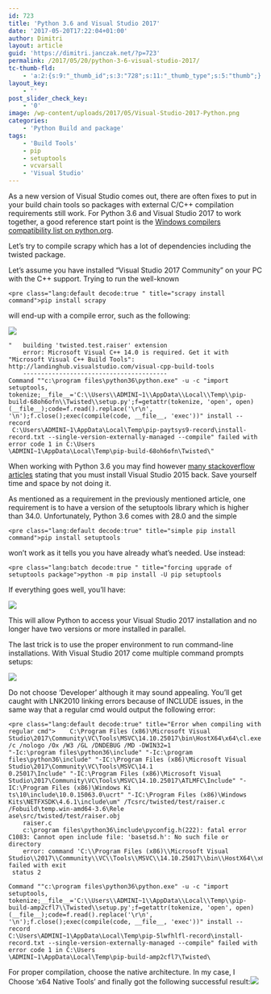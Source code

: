 ```yaml
---
id: 723
title: 'Python 3.6 and Visual Studio 2017'
date: '2017-05-20T17:22:04+01:00'
author: Dimitri
layout: article
guid: 'https://dimitri.janczak.net/?p=723'
permalink: /2017/05/20/python-3-6-visual-studio-2017/
tc-thumb-fld:
    - 'a:2:{s:9:"_thumb_id";s:3:"728";s:11:"_thumb_type";s:5:"thumb";}'
layout_key:
    - ''
post_slider_check_key:
    - '0'
image: /wp-content/uploads/2017/05/Visual-Studio-2017-Python.png
categories:
    - 'Python Build and package'
tags:
    - 'Build Tools'
    - pip
    - setuptools
    - vcvarsall
    - 'Visual Studio'
---
```


As a new version of Visual Studio comes out, there are often fixes to put in your build chain tools so packages with external C/C++ compilation requirements still work. For Python 3.6 and Visual Studio 2017 to work together, a good reference start point is the [Windows compilers compatibility list on python.org](https://wiki.python.org/moin/WindowsCompilers).

Let’s try to compile scrapy which has a lot of dependencies including the twisted package.

Let’s assume you have installed “Visual Studio 2017 Community” on your PC with the C++ support. Trying to run the well-known

```
<pre class="lang:default decode:true " title="scrapy install command">pip install scrapy
```

will end-up with a compile error, such as the following:

[![](https://dimitri.janczak.net/wp-content/uploads/2017/05/SCrapy-Twisted-Build-Error.png)](https://dimitri.janczak.net/wp-content/uploads/2017/05/SCrapy-Twisted-Build-Error.png)

```
"   building 'twisted.test.raiser' extension
    error: Microsoft Visual C++ 14.0 is required. Get it with "Microsoft Visual C++ Build Tools": http://landinghub.visualstudio.com/visual-cpp-build-tools
    ----------------------------------------
Command ""c:\program files\python36\python.exe" -u -c "import setuptools, tokenize;__file__='C:\\Users\\ADMINI~1\\AppData\\Local\\Temp\\pip-build-68oh6ofn\\Twisted\\setup.py';f=getattr(tokenize, 'open', open)(__file__);code=f.read().replace('\r\n', '\n');f.close();exec(compile(code, __file__, 'exec'))" install --record
 C:\Users\ADMINI~1\AppData\Local\Temp\pip-paytsys9-record\install-record.txt --single-version-externally-managed --compile" failed with error code 1 in C:\Users
\ADMINI~1\AppData\Local\Temp\pip-build-68oh6ofn\Twisted\"
```

When working with Python 3.6 you may find however [many stackoverflow articles](http://stackoverflow.com/questions/29846087/microsoft-visual-c-14-0-is-required-unable-to-find-vcvarsall-bat) stating that you must install Visual Studio 2015 back. Save yourself time and space by not doing it.

As mentioned as a requirement in the previously mentioned article, one requirement is to have a version of the setuptools library which is higher than 34.0. Unfortunately, Python 3.6 comes with 28.0 and the simple

```
<pre class="lang:default decode:true" title="simple pip install command">pip install setuptools
```

won’t work as it tells you you have already what’s needed. Use instead:

```
<pre class="lang:batch decode:true " title="forcing upgrade of setuptools package">python -m pip install -U pip setuptools
```

If everything goes well, you’ll have:

[![](https://dimitri.janczak.net/wp-content/uploads/2017/05/pip-install-upgrade-setup-tools.png)](https://dimitri.janczak.net/wp-content/uploads/2017/05/pip-install-upgrade-setup-tools.png)

This will allow Python to access your Visual Studio 2017 installation and no longer have two versions or more installed in parallel.

The last trick is to use the proper environment to run command-line installations. With Visual Studio 2017 come multiple command prompts setups:

[![](https://dimitri.janczak.net/wp-content/uploads/2017/05/Visual-Studio-2017-Command-Line-Prompt-Icons.png)](https://dimitri.janczak.net/wp-content/uploads/2017/05/Visual-Studio-2017-Command-Line-Prompt-Icons.png)

Do not choose ‘Developer’ although it may sound appealing. You’ll get caught with LNK2010 linking errors because of INCLUDE issues, in the same way that a regular cmd would output the following error:

```
<pre class="lang:default decode:true" title="Error when compiling with regular cmd">    C:\Program Files (x86)\Microsoft Visual Studio\2017\Community\VC\Tools\MSVC\14.10.25017\bin\HostX64\x64\cl.exe /c /nologo /Ox /W3 /GL /DNDEBUG /MD -DWIN32=1
"-Ic:\program files\python36\include" "-Ic:\program files\python36\include" "-IC:\Program Files (x86)\Microsoft Visual Studio\2017\Community\VC\Tools\MSVC\14.1
0.25017\Include" "-IC:\Program Files (x86)\Microsoft Visual Studio\2017\Community\VC\Tools\MSVC\14.10.25017\ATLMFC\Include" "-IC:\Program Files (x86)\Windows Ki
ts\10\include\10.0.15063.0\ucrt" "-IC:\Program Files (x86)\Windows Kits\NETFXSDK\4.6.1\include\um" /Tcsrc/twisted/test/raiser.c /Fobuild\temp.win-amd64-3.6\Rele
ase\src/twisted/test/raiser.obj
    raiser.c
    c:\program files\python36\include\pyconfig.h(222): fatal error C1083: Cannot open include file: 'basetsd.h': No such file or directory
    error: command 'C:\\Program Files (x86)\\Microsoft Visual Studio\\2017\\Community\\VC\\Tools\\MSVC\\14.10.25017\\bin\\HostX64\\x64\\cl.exe' failed with exit
 status 2

Command ""c:\program files\python36\python.exe" -u -c "import setuptools, tokenize;__file__='C:\\Users\\ADMINI~1\\AppData\\Local\\Temp\\pip-build-amp2cfl7\\Twisted\\setup.py';f=getattr(tokenize, 'open', open)(__file__);code=f.read().replace('\r\n', '\n');f.close();exec(compile(code, __file__, 'exec'))" install --record
C:\Users\ADMINI~1\AppData\Local\Temp\pip-5lwfhlfl-record\install-record.txt --single-version-externally-managed --compile" failed with error code 1 in C:\Users
\ADMINI~1\AppData\Local\Temp\pip-build-amp2cfl7\Twisted\
```

For proper compilation, choose the native architecture. In my case, I Choose ‘x64 Native Tools’ and finally got the following successful result:[![](https://dimitri.janczak.net/wp-content/uploads/2017/05/scrapy-build_lib.win-amd64-3.6_twisted_test_raiser.cp36-win_amd64.pyd_.png)](https://dimitri.janczak.net/wp-content/uploads/2017/05/scrapy-build_lib.win-amd64-3.6_twisted_test_raiser.cp36-win_amd64.pyd_.png)
